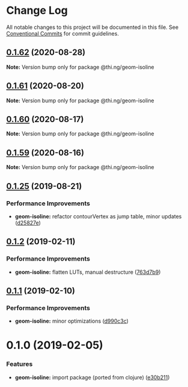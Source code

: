 # Change Log

All notable changes to this project will be documented in this file.
See [Conventional Commits](https://conventionalcommits.org) for commit guidelines.

## [0.1.62](https://github.com/thi-ng/umbrella/compare/@thi.ng/geom-isoline@0.1.61...@thi.ng/geom-isoline@0.1.62) (2020-08-28)

**Note:** Version bump only for package @thi.ng/geom-isoline





## [0.1.61](https://github.com/thi-ng/umbrella/compare/@thi.ng/geom-isoline@0.1.60...@thi.ng/geom-isoline@0.1.61) (2020-08-20)

**Note:** Version bump only for package @thi.ng/geom-isoline





## [0.1.60](https://github.com/thi-ng/umbrella/compare/@thi.ng/geom-isoline@0.1.59...@thi.ng/geom-isoline@0.1.60) (2020-08-17)

**Note:** Version bump only for package @thi.ng/geom-isoline





## [0.1.59](https://github.com/thi-ng/umbrella/compare/@thi.ng/geom-isoline@0.1.58...@thi.ng/geom-isoline@0.1.59) (2020-08-16)

**Note:** Version bump only for package @thi.ng/geom-isoline





## [0.1.25](https://github.com/thi-ng/umbrella/compare/@thi.ng/geom-isoline@0.1.24...@thi.ng/geom-isoline@0.1.25) (2019-08-21)

### Performance Improvements

* **geom-isoline:** refactor contourVertex as jump table, minor updates ([d25827e](https://github.com/thi-ng/umbrella/commit/d25827e))

## [0.1.2](https://github.com/thi-ng/umbrella/compare/@thi.ng/geom-isoline@0.1.1...@thi.ng/geom-isoline@0.1.2) (2019-02-11)

### Performance Improvements

* **geom-isoline:** flatten LUTs, manual destructure ([763d7b9](https://github.com/thi-ng/umbrella/commit/763d7b9))

## [0.1.1](https://github.com/thi-ng/umbrella/compare/@thi.ng/geom-isoline@0.1.0...@thi.ng/geom-isoline@0.1.1) (2019-02-10)

### Performance Improvements

* **geom-isoline:** minor optimizations ([d990c3c](https://github.com/thi-ng/umbrella/commit/d990c3c))

# 0.1.0 (2019-02-05)

### Features

* **geom-isoline:** import package (ported from clojure) ([e30b211](https://github.com/thi-ng/umbrella/commit/e30b211))
